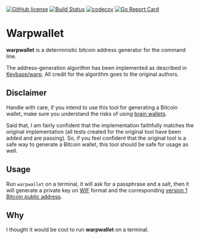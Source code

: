 [![GitHub license](https://img.shields.io/badge/license-MIT-green.svg)](https://raw.githubusercontent.com/moncho/warpwallet/master/LICENSE)
[![Build Status](https://travis-ci.org/moncho/warpwallet.svg?branch=master)](https://travis-ci.org/moncho/warpwallet)
[![codecov](https://codecov.io/gh/moncho/warpwallet/branch/master/graph/badge.svg)](https://codecov.io/gh/moncho/warpwallet)
[![Go Report Card](https://goreportcard.com/badge/github.com/moncho/warpwallet)](https://goreportcard.com/report/github.com/moncho/warpwallet)

# Warpwallet

**warpwallet** is a deterministic bitcoin address generator for the command line.

The address-generation algorithm has been implemented as described in [Keybase/warp](https://keybase.io/warp). All credit for the algorithm goes to the original authors.

## Disclaimer

Handle with care, if you intend to use this tool for generating a Bitcoin wallet, make sure you understand the risks of using [brain wallets](https://en.bitcoin.it/wiki/Brainwallet). 

Said that, I am fairly confident that the implementation faithfully matches the original implementation (all tests created for the original tool have been added and are passing). 
So, if you feel confident that the original tool is a safe way to generate a Bitcoin wallet, this tool should be safe for usage as well.

## Usage

Run `warpwallet` on a terminal, it will ask for a passphrase and a salt, then it will generate a private key on [WIF](https://en.bitcoin.it/wiki/Wallet_import_format) format and the corresponding [version 1 Bitcoin public address](https://en.bitcoin.it/wiki/Technical_background_of_version_1_Bitcoin_addresses). 

## Why

I thought it would be cool to run **warpwallet** on a terminal. 

